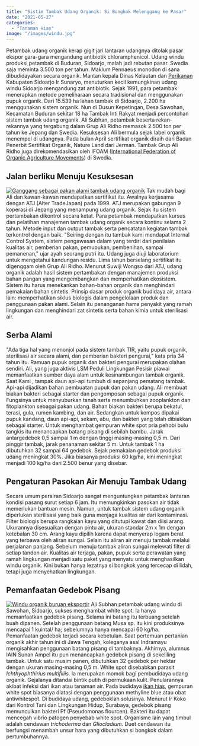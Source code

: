 ```yaml
---
title: "Sistim Tambak Udang Organik: Si Bongkok Melenggang ke Pasar"
date: "2021-05-27"
categories: 
  - "Tanaman Hias"
image: "/images/windu.jpg"
---
```


Petambak udang organik kerap gigit jari lantaran udangnya ditolak pasar ekspor gara-gara mengandung antibiotik chloramphenicol. Udang windu produksi petambak di Buduran, Sidoarjo, malah jadi rebutan pasar. Swedia saja meminta 3.500 ton per tahun. Maklum Pennaeus monodon di sana dibudidayakan secara organik. Mantan kepala Dinas Kelautan dan [Perikanan](http://localhost/mitra/perikanan "Perikanan") Kabupaten Sidoarjo Ir Sunaryo, menuturkan kecil kemungkinan udang windu Sidoarjo mengandung zat antibiotik. Sejak 1991, para petambak menerapkan metode pemeliharaan secara tradisional dan menggunakan pupuk organik. Dari 15.539 ha lahan tambak di Sidoarjo, 2.200 ha menggunakan sistem organik. Nun di Dusun Kepetingan, Desa Sawohan, Kecamatan Buduran sekitar 18 ha Tambak Inti Rakyat menjadi percontohan sistem tambak udang organik. Ali Subhan, petambak beserta rekan-rekannya yang tergabung dalam Grup Ali Ridho memasok 2.500 ton per tahun ke Jepang dan Swedia. Kesuksesan Ali bermula sejak label organik menempel di udangnya. Pada bulan April sertifikat organik diraih dari Badan Penerbit Sertifikat Organik, Nature Land dari Jerman. Tambak Grup Ali Ridho juga direkomendasikan oleh IFOAM ([International Federation of Organic Agriculture Movements](http://www.ifoam.bio/)) di Swedia.

## Jalan berliku Menuju Kesuksesan

[![Ganggang sebagai pakan alami tambak udang organik ](/images/udang.jpg)](http://localhost/mitra/wp-content/uploads/2021/05/udang.jpg) Tak mudah bagi Ali dan kawan-kawan mendapatkan sertifikat itu. Awalnya kerjasama dengan ATJ (Alter TradeJapan) pada 1999. ATJ merupakan gabungan 9 koperasi di Jepang yang menampung udang organik. Sejak itu sistem pertambakan dikontrol secara ketat. Para petambak mendapatkan kursus dan pelatihan manajemen tambak udang organik secara kontinu selama 2 tahun. Metode input dan output tambak serta pencatatan kegiatan tambak terkontrol dengan baik. "Seiring dengan itu tambak kami mendapat Internal Control System, sistem pengawasan dalam yang terdiri dari penilaian kualitas air, pemberian pakan, pemupukan, pembenihan, sampai pemanenan," ujar ayah seorang putri itu. Udang juga diuji laboratorium untuk mengetahui kandungan residu. Lima tahun berselang sertifikat itu digenggam oleh Grup Ali Ridho. Menurut Suwiji Wongso dari ATJ, udang organik adalah hasil sistem pertambakan dengan manajemen produksi bahan pangan yang mengembangkan dan memperhatikan ekosistem. Sistem itu harus menekankan bahan-bahan organik dan menghindari pemakaian bahan sintetis. Prinsip dasar produk organik budidaya air, antara lain: memperhatikan siklus biologis dalam pengelolaan produk dan penggunaan pakan alami. Selain itu penanganan hama penyakit yang ramah lingkungan dan menghindari zat sintetis serta bahan kimia untuk sterilisasi air.

## Serba Alami

"Ada tiga hal yang menonjol pada sistem tambak TIR, yaitu pupuk organik, sterilisasi air secara alami, dan pemberian bakteri pengurai," kata pria 34 tahun itu. Ramuan pupuk organik dan bakteri pengurai merupakan olahan sendiri. Ali, yang juga aktivis LSM Peduli Lingkungan Pesisir piawai memanfaatkan sumber daya alam untuk kesinambungan tambak organik. Saat Kami , tampak daun api-api tumbuh di sepanjang pematang tambak. Api-api dijadikan bahan pembuatan pupuk dan pakan udang. Ali membuat biakan bakteri sebagai starter dan pengomposan sebagai pupuk organik. Fungsinya untuk menyuburkan tanah serta menumbuhkan zooplankton dan fitoplankton sebagai pakan udang. Bahan biakan bakteri berupa bekatul, terasi, gula, rumen kambing, dan air. Sedangkan untuk kompos dipakai pupuk kandang, daun api-api, sekam, abu, dan bakteri yang telah dibiakkan sebagai starter. Untuk menghambat gempuran white spot pria pehobi bulu tangkis itu menancapkan batang pisang di sebilah bambu. Jarak antargedebok 0,5 sampai 1 m dengan tinggi masing-masing 0,5 m. Dari pinggir tambak, jarak penanaman sekitar 5 m. Untuk tambak 1 ha dibutuhkan 32 sampai 64 gedebok. Sejak pemakaian gedebok produksi udang meningkat 30%. Jika biasanya produksi 60 kg/ha, kini meningkat menjadi 100 kg/ha dari 2.500 benur yang disebar.

## Pengaturan Pasokan Air Menuju Tambak Udang

Secara umum perairan Sidoarjo sangat menguntungkan petambak lantaran kondisi pasang surut setiap 6 jam. Itu memungkinkan pasokan air tidak memerlukan bantuan mesin. Namun, untuk tambak sistem udang organik diperlukan sterilisasi yang baik guna menjaga kualitas air dari kontaminasi. Filter biologis berupa rangkaian kayu yang ditutupi kawat dan diisi arang. Ukurannya disesuaikan dengan pintu air, ukuran standar 2m x 1m dengan ketebalan 30 cm. Arang kayu dipilih karena dapat menyerap logam berat yang terbawa oleh aliran sungai. Selain itu aliran air menuju tambak melalui perjalanan panjang. Sebelum menuju tambak aliran sungai melewati filter di setiap tandon air. Kualitas air terjaga, pakan, pupuk serta perawatan yang ramah lingkungan menjadi satu paket yang menyatu untuk menghasilkan windu organik. Kini bukan hanya lezatnya si bongkok yang tercecap di lidah, tetapi juga menyehatkan lingkungan.

## Pemanfaatan Gedebok Pisang

[![Windu organik buruan eksportir ](/images/windu1.jpg)](http://localhost/mitra/wp-content/uploads/2021/05/windu1.jpg) Aji Subhan petambak udang windu di Sawohan, Sidoarjo, sukses menghambat white spot. la hanya memanfaatkan gedebok pisang. Selama ini batang itu terbuang setelah buah dipanen. Setelah penggunaan batang Musa sp. itu kini produksinya mencapai 1 kuintal/ ha; sebelumnya hanya mencapai 60 kg/ha. Pemanfaatan gedebok terjadi secara kebetulan. Saat pertemuan pertanian organik akhir tahun ini di Jawa Tengah, koleganya asal Indramayu mengisahkan penggunaan batang pisang di tambaknya. Akhirnya, alumnus IAIN Sunan Ampel itu pun menancapkan gedebok pisang di sekeliling tambak. Untuk satu musim panen, dibutuhkan 32 gedebok per hektar dengan ukuran masing-masing 0,5 m. White spot disebabkan parasit _Ichthyophthirius multifiliis_. la merupakan momok bagi pembudidaya udang organik. Gejalanya ditandai bintik putih di permukaan kulit. Penularannya akibat infeksi dari ikan atau tanaman air. Pada budidaya [ikan hias](http://localhost/mitra/ikan-hias "ikan hias"), gempuran white spot biasanya diatasi dengan penggunaan methyline blue atau obat antiwhitespot. Di budidaya udang, gedeboklah solusinya. Menurut Ir Koko dari Kontrol Tani dan Lingkungan Hidup, Surabaya, gedebok pisang memunculkan bakteri Pf (Pseudomonas flourcen). Bakteri itu dapat mencegah vibrio patogen penyebab white spot. Organisme lain yang timbul adalah cendawan _trichoderma_ dan _Gliocladium_. Duet cendawan itu berfungsi menambah unsur hara yang dibutuhkan si bongkok dalam pertumbuhannya.
